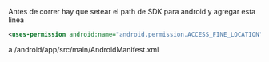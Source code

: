 Antes de correr hay que setear el path de SDK para android y agregar esta linea

~~~xml
<uses-permission android:name="android.permission.ACCESS_FINE_LOCATION" />
~~~

a /android/app/src/main/AndroidManifest.xml
